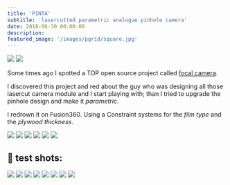 ```yaml
---
title: 'PINTA'
subtitle: 'lasercutted parametric analogue pinhole camera'
date: 2018-06-30 00:00:00
description:
featured_image: '/images/pgrid/square.jpg'
---
```


<div class="gallery" data-columns="2">
	<img src="/images/pinhole/pic1.jpg">
	<img src="/images/pinhole/pic2.jpg">
</div>

Some times ago I spotted a TOP open source project called [focal camera](http://www.focalcamera.com/).

I discovered this project and red about the guy who was designing all those lasercut camera module and I start playing with; than I tried to upgrade the pinhole design and make it *parametric*.

I redrown it on Fusion360. Using a Constraint systems for the *film type* and the *plywood thickness*.

<div class="gallery" data-columns="2">
	<img src="/images/pinhole/pin1.png">
	<img src="/images/pinhole/pin2.png">
	<img src="/images/pinhole/pin3.png">
	<img src="/images/pinhole/pin5.png">
	<img src="/images/pinhole/pin7.png">
	<img src="/images/pinhole/pin6.png">
</div>

## 📸 test shots:
<div class="gallery" data-columns="4">
	<img src="/images/pinhole/1.jpg">
	<img src="/images/pinhole/3.jpg">
	<img src="/images/pinhole/4.jpg">
	<img src="/images/pinhole/2.jpg">
	<img src="/images/pinhole/5.jpg">
	<img src="/images/pinhole/6.jpg">
	<img src="/images/pinhole/7.jpg">
	<img src="/images/pinhole/8.jpg">
</div>
